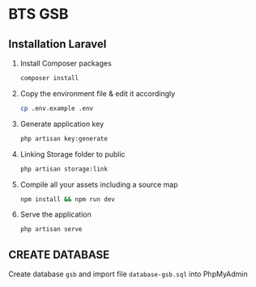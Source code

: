 # BTS GSB

## Installation Laravel

1. Install Composer packages
   ```sh
   composer install
   ```
2. Copy the environment file & edit it accordingly
   ```sh
   cp .env.example .env
   ```

3. Generate application key
   ```sh
   php artisan key:generate
   ```

5. Linking Storage folder to public
   ```sh
   php artisan storage:link
   ```

6. Compile all your assets including a source map
   ```sh
   npm install && npm run dev
   ```

7. Serve the application
   ```sh
   php artisan serve
   ```

## CREATE DATABASE 

Create database `gsb` and import file `database-gsb.sql` into PhpMyAdmin
